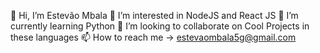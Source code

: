 👋 Hi, I’m Estevão Mbala
👀 I’m interested in NodeJS and React JS
🌱 I’m currently learning Python
💞️ I’m looking to collaborate on Cool Projects in these languages
📫 How to reach me -> estevaombala5g@gmail.com
<!---
Estevao-Mbala5g/Estevao-Mbala5g is a ✨ special ✨ repository because its `README.md` (this file) appears on your GitHub profile.
You can click the Preview link to take a look at your changes.
--->
